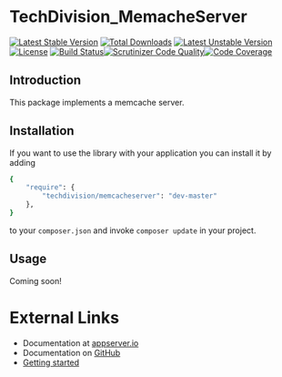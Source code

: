 # TechDivision_MemacheServer

[![Latest Stable Version](https://poser.pugx.org/techdivision/memcacheserver/v/stable.png)](https://packagist.org/packages/techdivision/memcacheserver) [![Total Downloads](https://poser.pugx.org/techdivision/memcacheserver/downloads.png)](https://packagist.org/packages/techdivision/memcacheserver) [![Latest Unstable Version](https://poser.pugx.org/techdivision/memcacheserver/v/unstable.png)](https://packagist.org/packages/techdivision/memcacheserver) [![License](https://poser.pugx.org/techdivision/memcacheserver/license.png)](https://packagist.org/packages/techdivision/memcacheserver) [![Build Status](https://travis-ci.org/techdivision/TechDivision_MemcacheServer.png)](https://travis-ci.org/techdivision/TechDivision_MemcacheServer)[![Scrutinizer Code Quality](https://scrutinizer-ci.com/g/techdivision/TechDivision_MemcacheServer/badges/quality-score.png?b=master)](https://scrutinizer-ci.com/g/techdivision/TechDivision_MemcacheServer/?branch=master)[![Code Coverage](https://scrutinizer-ci.com/g/techdivision/TechDivision_MemcacheServer/badges/coverage.png?b=master)](https://scrutinizer-ci.com/g/techdivision/TechDivision_MemcacheServer/?branch=master)

## Introduction

This package implements a memcache server.

## Installation

If you want to use the library with your application you can install it by adding

```sh
{
    "require": {
        "techdivision/memcacheserver": "dev-master"
    },
}
```

to your ```composer.json``` and invoke ```composer update``` in your project.

## Usage

Coming soon!

# External Links

* Documentation at [appserver.io](http://docs.appserver.io)
* Documentation on [GitHub](https://github.com/techdivision/TechDivision_AppserverDocumentation)
* [Getting started](https://github.com/techdivision/TechDivision_AppserverDocumentation/tree/master/docs/getting-started)